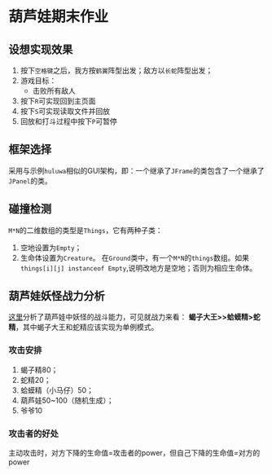 # 葫芦娃期末作业

## 设想实现效果

1. 按下`空格键`之后，我方按`鹤翼`阵型出发；敌方以`长蛇`阵型出发；
2. 游戏目标：
   - 击败所有敌人
3. 按下`R`可实现回到主页面
4. 按下`S`可实现读取文件并回放
5. 回放和打斗过程中按下`P`可暂停


## 框架选择
采用与示例`huluwa`相似的GUI架构，即：一个继承了`JFrame`的类包含了一个继承了`JPanel`的类。

## 碰撞检测
`M*N`的二维数组的类型是`Things`，它有两种子类：
1. 空地设置为`Empty`；
2. 生命体设置为`Creature`。
  在`Ground`类中，有一个`M*N`的`things`数组。如果`things[i][j] instanceof Empty`,说明改地方是空地；否则为相应生命体。

## 葫芦娃妖怪战力分析
[这里](https://www.zhihu.com/question/34581237?from=androidqq)分析了葫芦娃中妖怪的战斗能力，可见就战力来看：
**蝎子大王>>蛤蟆精>蛇精**，其中蝎子大王和蛇精应该实现为单例模式。

### 攻击安排
1. 蝎子精80；
2. 蛇精20；
3. 蛤蟆精（小马仔）50；
4. 葫芦娃50~100（随机生成）；
5. 爷爷10

### 攻击者的好处
主动攻击时，对方下降的生命值=攻击者的power，但自己下降的生命值=对方的power

